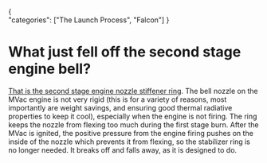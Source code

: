 {    
    "categories": ["The Launch Process", "Falcon"]
}

# What just fell off the second stage engine bell?

[That is the second stage engine nozzle stiffener ring](http://www.spacex.com/files/assets/img/20100618_F91_14.jpg). The bell nozzle on the MVac engine is not very rigid (this is for a variety of reasons, most importantly are weight savings, and ensuring good thermal radiative properties to keep it cool), especially when the engine is not firing. The ring keeps the nozzle from flexing too much during the first stage burn. After the MVac is ignited, the positive pressure from the engine firing pushes on the inside of the nozzle which prevents it from flexing, so the stabilizer ring is no longer needed. It breaks off and falls away, as it is designed to do.
